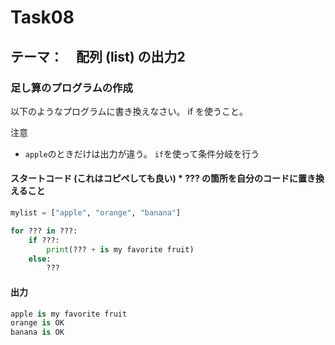 # Task08
## テーマ：　配列 (list) の出力2
### 足し算のプログラムの作成
以下のようなプログラムに書き換えなさい。
if を使うこと。


注意
- `apple`のときだけは出力が違う。 `if`を使って条件分岐を行う

#### スタートコード (これはコピペしても良い)    *  **???** の箇所を自分のコードに置き換えること
```python
mylist = ["apple", "orange", "banana"]

for ??? in ???:
    if ???:
        print(??? + is my favorite fruit)
    else:
        ???

```

#### 出力
```python
apple is my favorite fruit 
orange is OK
banana is OK
```
